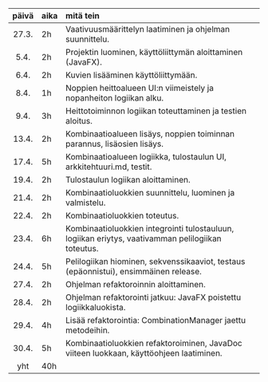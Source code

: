
| päivä | aika | mitä tein  |
| :----:|:-----| :-----|
| 27.3. | 2h    | Vaativuusmäärittelyn laatiminen ja ohjelman suunnittelu. |
| 5.4. | 2h    | Projektin luominen, käyttöliittymän aloittaminen (JavaFX). |
| 6.4. | 2h    | Kuvien lisääminen käyttöliittymään. |
| 8.4. | 1h    | Noppien heittoalueen UI:n viimeistely ja nopanheiton logiikan alku. |
| 9.4. | 3h    | Heittotoiminnon logiikan toteuttaminen ja testien aloitus. |
| 13.4. | 2h    | Kombinaatioalueen lisäys, noppien toiminnan parannus, lisäosien lisäys. |
| 17.4. | 5h    | Kombinaatioalueen logiikka, tulostaulun UI, arkkitehtuuri.md, testit. |
| 19.4. | 2h    | Tulostaulun logiikan aloittaminen. |
| 21.4. | 2h    | Kombinaatioluokkien suunnittelu, luominen ja valmistelu. |
| 22.4. | 2h    | Kombinaatioluokkien toteutus. |
| 23.4. | 6h    | Kombinaatioluokkien integrointi tulostauluun, logiikan eriytys, vaativamman pelilogiikan toteutus. |
| 24.4. | 5h    | Pelilogiikan hiominen, sekvenssikaaviot, testaus (epäonnistui), ensimmäinen release. |
| 27.4. | 2h    | Ohjelman refaktoroinnin aloittaminen. |
| 28.4. | 2h    | Ohjelman refaktorointi jatkuu: JavaFX poistettu logiikkaluokista. |
| 29.4. | 4h    | Lisää refaktorointia: CombinationManager jaettu metodeihin. |
| 30.4. | 5h    | Kombinaatioluokkien refaktoroiminen, JavaDoc viiteen luokkaan, käyttöohjeen laatiminen. |
| yht   | 40h    | | 
